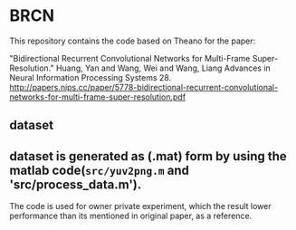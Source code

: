# BRCN
This repository contains the code based on Theano for the paper:

"Bidirectional Recurrent Convolutional Networks for Multi-Frame Super-Resolution." Huang, Yan and Wang, Wei and Wang, Liang
Advances in Neural Information Processing Systems 28.
http://papers.nips.cc/paper/5778-bidirectional-recurrent-convolutional-networks-for-multi-frame-super-resolution.pdf

## dataset
dataset is generated as (.mat) form by using the matlab code(`src/yuv2png.m` and 'src/process_data.m').
---
The code is used for owner private experiment, which the result lower performance than its mentioned in original paper, as a reference.
